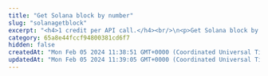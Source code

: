 ```yaml
---
title: "Get Solana block by number"
slug: "solanagetblock"
excerpt: "<h4>1 credit per API call.</h4><br/>\n<p>Get Solana block by block hash or block number. <br/>\nYou can find full data description here - <a target=\"blank\" href=\"https://docs.solana.com/developing/clients/jsonrpc-api#getblock\">https://docs.solana.com/developing/clients/jsonrpc-api#getblock</a>\n</p>"
category: 65a8e44fccf94800381cd6f7
hidden: false
createdAt: "Mon Feb 05 2024 11:38:51 GMT+0000 (Coordinated Universal Time)"
updatedAt: "Mon Feb 05 2024 11:39:05 GMT+0000 (Coordinated Universal Time)"
---
```

